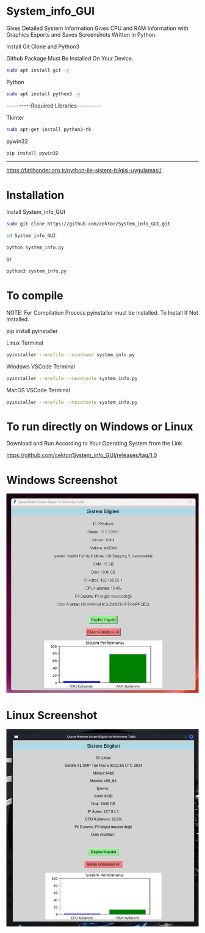 # System_info_GUI
Gives Detailed System Information Gives CPU and RAM Information with Graphics Exports and Saves Screenshots Written in Python.

Install Git Clone and Python3

Github Package Must Be Installed On Your Device.
```bash
sudo apt install git -y
```
Python
```bash
sudo apt install python3 -y
```
----------Required Libraries----------

Tkinter
```bash
sudo apt-get install python3-tk
```

pywin32
```bash
pip install pywin32
```

----------------------------------
https://fatihonder.org.tr/python-ile-sistem-bilgisi-uygulamasi/

# Installation
Install System_info_GUI


```bash
sudo git clone https://github.com/cektor/System_info_GUI.git
```
```bash
cd System_info_GUI
```

```bash
python system_info.py
```
or

```bash
python3 system_info.py

```

# To compile

NOTE: For Compilation Process pyinstaller must be installed. To Install If Not Installed.

pip install pyinstaller 

Linux Terminal 
```bash
pyinstaller --onefile --windowed system_info.py
```

Windows VSCode Terminal 
```bash
pyinstaller --onefile --noconsole system_info.py
```

MacOS VSCode Terminal 
```bash
pyinstaller --onefile --noconsole system_info.py
```

# To run directly on Windows or Linux
Download and Run According to Your Operating System from the Link

https://github.com/cektor/System_info_GUI/releases/tag/1.0


# Windows Screenshot

![app](sistem_windows.png) 

# Linux Screenshot

![app](sistem_linux.png) 
